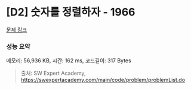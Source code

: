 # [D2] 숫자를 정렬하자 - 1966 

[문제 링크](https://swexpertacademy.com/main/code/problem/problemDetail.do?contestProbId=AV5PrmyKAWEDFAUq) 

### 성능 요약

메모리: 56,936 KB, 시간: 162 ms, 코드길이: 317 Bytes



> 출처: SW Expert Academy, https://swexpertacademy.com/main/code/problem/problemList.do